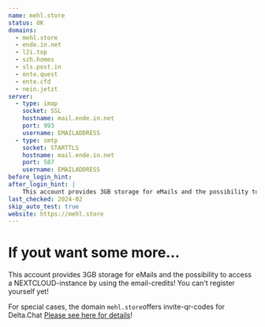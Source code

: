 ```yaml
---
name: mehl.store
status: OK
domains:
  - mehl.store
  - ende.in.net
  - l2i.top
  - szh.homes
  - sls.post.in
  - ente.quest
  - ente.cfd
  - nein.jetzt
server:
  - type: imap
    socket: SSL
    hostname: mail.ende.in.net
    port: 993
    username: EMAILADDRESS
  - type: smtp
    socket: STARTTLS
    hostname: mail.ende.in.net
    port: 587
    username: EMAILADDRESS
before_login_hint: 
after_login_hint: |
    This account provides 3GB storage for eMails and the possibility to access a NEXTCLOUD-instance by using the email-credits!
last_checked: 2024-02
skip_auto_test: true
website: https://mehl.store
---
```


# If yout want some more...

This account provides 3GB storage for eMails and the possibility to access 
a NEXTCLOUD-instance by using the email-credits! You can't register yourself yet!

For special cases, the domain `mehl.store`offers invite-qr-codes for Delta.Chat 
[Please see here for details](https://mailadm.readthedocs.io/en/latest/#)!
